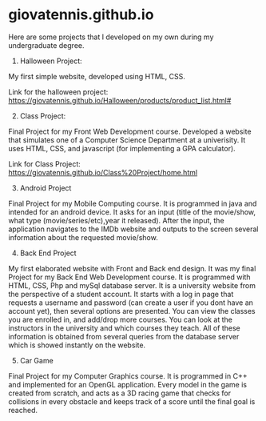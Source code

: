 # giovatennis.github.io

Here are some projects that I developed on my own during my undergraduate degree. 

1) Halloween Project:

My first simple website, developed using HTML, CSS. 

Link for the halloween project: https://giovatennis.github.io/Halloween/products/product_list.html#

2) Class Project:

Final Project for my Front Web Development course. Developed a website that simulates one of a Computer Science Department at a univerisity. It uses HTML, CSS, and javascript (for implementing a GPA calculator).

Link for Class Project: https://giovatennis.github.io/Class%20Project/home.html

3) Android Project

Final Project for my Mobile Computing course. It is programmed in java and intended for an android device. It asks for an input (title of the movie/show, what type (movie/series/etc),year it released). After the input, the application navigates to the IMDb website and outputs to the screen several information about the requested movie/show. 

4) Back End Project

My first elaborated website with Front and Back end design. It was my final Project for my Back End Web Development course. It is programmed with HTML, CSS, Php and mySql database server. It is a university website from the perspective of a student account. It starts with a log in page that requests a username and password (can create a user if you dont have an account yet), then several options are presented. You can view the classes you are enrolled in, and add/drop more courses. You can look at the instructors in the university and which courses they teach. All of these information is obtained from several queries from the database server which is showed instantly on the website.

5) Car Game

Final Project for my Computer Graphics course. It is programmed in C++ and implemented for an OpenGL application. Every model in the game is created from scratch, and acts as a 3D racing game that checks for collisions in every obstacle and keeps track of a score until the final goal is reached.

